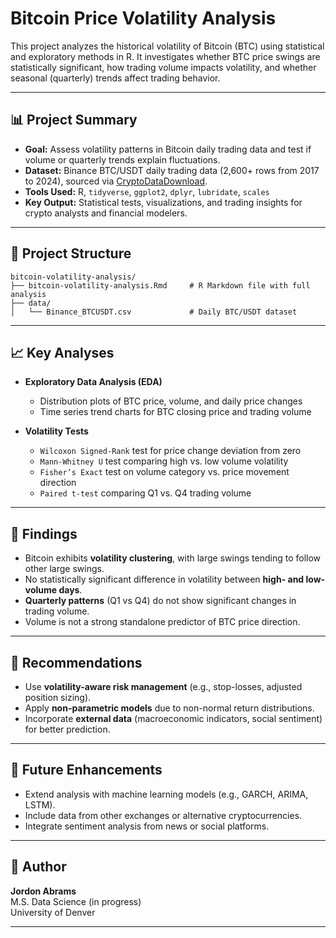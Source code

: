 # Bitcoin Price Volatility Analysis

This project analyzes the historical volatility of Bitcoin (BTC) using statistical and exploratory methods in R. It investigates whether BTC price swings are statistically significant, how trading volume impacts volatility, and whether seasonal (quarterly) trends affect trading behavior.

---

## 📊 Project Summary

- **Goal:** Assess volatility patterns in Bitcoin daily trading data and test if volume or quarterly trends explain fluctuations.
- **Dataset:** Binance BTC/USDT daily trading data (2,600+ rows from 2017 to 2024), sourced via [CryptoDataDownload](https://www.cryptodatadownload.com/).
- **Tools Used:** R, `tidyverse`, `ggplot2`, `dplyr`, `lubridate`, `scales`
- **Key Output:** Statistical tests, visualizations, and trading insights for crypto analysts and financial modelers.

---

## 📁 Project Structure

```
bitcoin-volatility-analysis/
├── bitcoin-volatility-analysis.Rmd     # R Markdown file with full analysis
├── data/
│   └── Binance_BTCUSDT.csv             # Daily BTC/USDT dataset
```

---

## 📈 Key Analyses

- **Exploratory Data Analysis (EDA)**  
  - Distribution plots of BTC price, volume, and daily price changes  
  - Time series trend charts for BTC closing price and trading volume

- **Volatility Tests**
  - `Wilcoxon Signed-Rank` test for price change deviation from zero
  - `Mann-Whitney U` test comparing high vs. low volume volatility
  - `Fisher’s Exact` test on volume category vs. price movement direction
  - `Paired t-test` comparing Q1 vs. Q4 trading volume

---

## 🔑 Findings

- Bitcoin exhibits **volatility clustering**, with large swings tending to follow other large swings.
- No statistically significant difference in volatility between **high- and low-volume days**.
- **Quarterly patterns** (Q1 vs Q4) do not show significant changes in trading volume.
- Volume is not a strong standalone predictor of BTC price direction.

---

## 📌 Recommendations

- Use **volatility-aware risk management** (e.g., stop-losses, adjusted position sizing).
- Apply **non-parametric models** due to non-normal return distributions.
- Incorporate **external data** (macroeconomic indicators, social sentiment) for better prediction.

---

## 🧠 Future Enhancements

- Extend analysis with machine learning models (e.g., GARCH, ARIMA, LSTM).
- Include data from other exchanges or alternative cryptocurrencies.
- Integrate sentiment analysis from news or social platforms.

---

## 📜 Author

**Jordon Abrams**  
M.S. Data Science (in progress)  
University of Denver

---